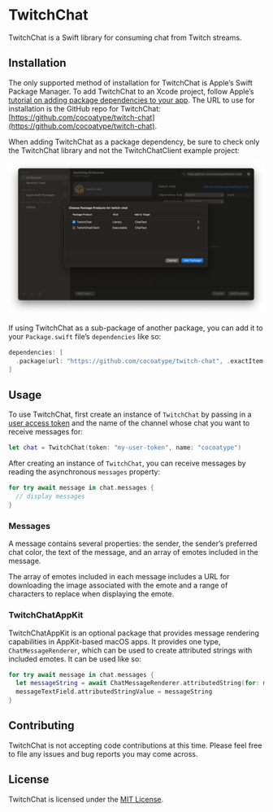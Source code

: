 # TwitchChat

TwitchChat is a Swift library for consuming chat from Twitch streams.

## Installation

The only supported method of installation for TwitchChat is Apple’s Swift Package Manager. To add TwitchChat to an Xcode project, follow Apple’s [tutorial on adding package dependencies to your app](https://developer.apple.com/documentation/xcode/adding_package_dependencies_to_your_app). The URL to use for installation is the GitHub repo for TwitchChat: [https://github.com/cocoatype/twitch-chat](https://github.com/cocoatype/twitch-chat).

When adding TwitchChat as a package dependency, be sure to check only the TwitchChat library and not the TwitchChatClient example project:

![Screenshot of Xcode showing which checkbox to check when adding the TwitchChat package](README/add-library.png)

If using TwitchChat as a sub-package of another package, you can add it to your `Package.swift` file’s `dependencies` like so:

```swift
dependencies: [
  .package(url: "https://github.com/cocoatype/twitch-chat", .exactItem("0.0.1"))
]
```

## Usage

To use TwitchChat, first create an instance of `TwitchChat` by passing in a [user access token](https://dev.twitch.tv/docs/irc/authenticate-bot) and the name of the channel whose chat you want to receive messages for:
```swift
let chat = TwitchChat(token: "my-user-token", name: "cocoatype")
```

After creating an instance of `TwitchChat`, you can receive messages by reading the asynchronous `messages` property:
```swift
for try await message in chat.messages {
  // display messages
}
```

### Messages

A message contains several properties: the sender, the sender’s preferred chat color, the text of the message, and an array of emotes included in the message.

The array of emotes included in each message includes a URL for downloading the image associated with the emote and a range of characters to replace when displaying the emote.

### TwitchChatAppKit

TwitchChatAppKit is an optional package that provides message rendering capabilities in AppKit-based macOS apps. It provides one type, `ChatMessageRenderer`, which can be used to create attributed strings with included emotes. It can be used like so:

```swift
for try await message in chat.messages {
  let messageString = await ChatMessageRenderer.attributedString(for: message, font: Self.font)
  messageTextField.attributedStringValue = messageString
}
```

## Contributing

TwitchChat is not accepting code contributions at this time. Please feel free to file any issues and bug reports you may come across. 

## License

TwitchChat is licensed under the [MIT License](LICENSE).
